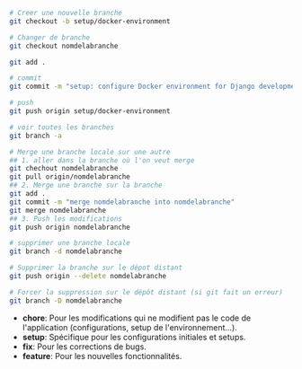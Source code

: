 
```bash
# Creer une nouvelle branche
git checkout -b setup/docker-environment

# Changer de branche
git checkout nomdelabranche

git add .

# commit
git commit -m "setup: configure Docker environment for Django development"

# push
git push origin setup/docker-environment

# voir toutes les branches
git branch -a

# Merge une branche locale sur une autre
## 1. aller dans la branche où l'on veut merge
git chechout nomdelabranche
git pull origin/nomdelabranche
## 2. Merge une branche sur la branche
git add .
git commit -m "merge nomdelabranche into nomdelabranche"
git merge nomdelabranche
## 3. Push les modifications
git push origin nomdelabranche

# supprimer une branche locale
git branch -d nomdelabranche

# Supprimer la branche sur le dépot distant 
git push origin --delete nomdelabranche

# Forcer la suppression sur le dépôt distant (si git fait un erreur)
git branch -D nomdelabranche


```


- **chore**: Pour les modifications qui ne modifient pas le code de l'application (configurations, setup de l'environnement...).
- **setup**: Spécifique pour les configurations initiales et setups.
- **fix**: Pour les corrections de bugs.
- **feature**: Pour les nouvelles fonctionnalités.

